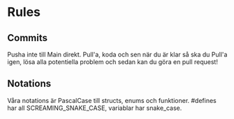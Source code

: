 # Rules

## Commits
Pusha inte till Main direkt. Pull'a, koda och sen när du är klar så ska du Pull'a igen, lösa alla potentiella problem och sedan kan du göra en pull request!

## Notations
Våra notations är PascalCase till structs, enums och funktioner. #defines har all SCREAMING_SNAKE_CASE, variablar har snake_case.